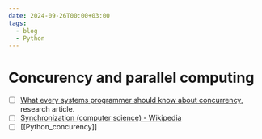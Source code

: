 ```yaml
---
date: 2024-09-26T00:00+03:00
tags:
  - blog
  - Python
---
```


# Concurency and parallel computing

- [ ] [What every systems programmer should know about concurrency](./articles/Kline_-_concurrency_primer.pdf), research article.
- [ ] [Synchronization (computer science) - Wikipedia](https://en.wikipedia.org/wiki/Synchronization_\(computer_science\))
- [ ] [[Python_concurency]]
